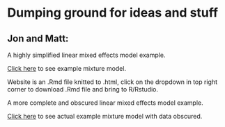 # Dumping ground for ideas and stuff

## Jon and Matt:
A highly simplified linear mixed effects model example.

[Click here](https://eastandrew.github.io/lmerexample/PFAStissuelmer.html) to see example mixture model.

Website is an .Rmd file knitted to .html, click on the dropdown in top right corner to download .Rmd file and bring to R/Rstudio.


A more complete and obscured linear mixed effects model example.

[Click here](https://eastandrew.github.io/lmerexample/morespecificmouseexample.html) to see actual example mixture model with data obscured.
